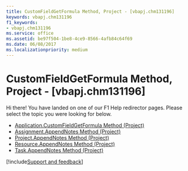 ```yaml
---
title: CustomFieldGetFormula Method, Project - [vbapj.chm131196]
keywords: vbapj.chm131196
f1_keywords:
- vbapj.chm131196
ms.service: office
ms.assetid: be97f504-1be8-4ce9-8566-4afb84c64f69
ms.date: 06/08/2017
ms.localizationpriority: medium
---
```



# CustomFieldGetFormula Method, Project - [vbapj.chm131196]

Hi there! You have landed on one of our F1 Help redirector pages. Please select the topic you were looking for below.

- [Application.CustomFieldGetFormula Method (Project)](https://msdn.microsoft.com/library/ce741a1a-1227-b3ae-f45e-0d1f3a048311%28Office.15%29.aspx)
- [Assignment.AppendNotes Method (Project)](https://msdn.microsoft.com/library/78ccad76-ac3f-c11e-9d88-2ed133358671%28Office.15%29.aspx)
- [Project.AppendNotes Method (Project)](https://msdn.microsoft.com/library/65214275-905f-abcf-f75e-7589c4737e62%28Office.15%29.aspx)
- [Resource.AppendNotes Method (Project)](https://msdn.microsoft.com/library/b11bc28f-147f-0591-056b-87e9f6c2db71%28Office.15%29.aspx)
- [Task.AppendNotes Method (Project)](https://msdn.microsoft.com/library/ab0177cb-c7cd-444f-0d19-9b798eba8b4a%28Office.15%29.aspx)

[!include[Support and feedback](~/includes/feedback-boilerplate.md)]